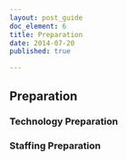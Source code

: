```yaml
---
layout: post_guide
doc_element: 6
title: Preparation
date: 2014-07-20
published: true

---
```


## Preparation

### Technology Preparation

### Staffing Preparation

